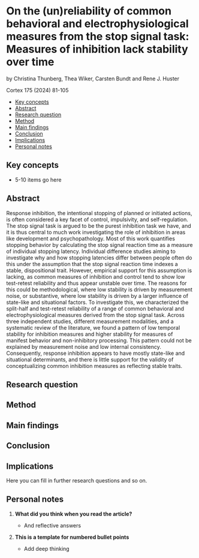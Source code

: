 # On the (un)reliability of common behavioral and electrophysiological measures from the stop signal task: Measures of inhibition lack stability over time
by Christina Thunberg, Thea Wiker, Carsten Bundt and Rene J. Huster

Cortex 175 (2024) 81-105

- [Key concepts](#key-concepts)
- [Abstract](#abstract)
- [Research question](#research-question)
- [Method](#method)
- [Main findings](#executive-functions)
- [Conclusion](#conclusion)
- [Implications](#implications)
- [Personal notes](#personal-notes)

## Key concepts
- 5-10 items go here


## Abstract
Response inhibition, the intentional stopping of planned or initiated actions, is often considered a key facet of control, impulsivity, and self-regulation. The stop signal task is argued to be the purest inhibition task we have, and it is thus central to much work investigating the role of inhibition in areas like development and psychopathology. Most of this work quantifies stopping behavior by calculating the stop signal reaction time as a measure of individual stopping latency. Individual difference studies aiming to investigate why and how stopping latencies differ between people often do this under the assumption that the stop signal reaction time indexes a stable, dispositional trait. However, empirical support for this assumption is lacking, as common measures of inhibition and control tend to show low test-retest reliability and thus appear unstable over time. The reasons for this could be methodological, where low stability is driven by measurement noise, or substantive, where low stability is driven by a larger influence of state-like and situational factors. To investigate this, we characterized the split-half and test-retest reliability of a range of common behavioral and electrophysiological measures derived from the stop signal task. Across three independent studies, different measurement modalities, and a systematic review of the literature, we found a pattern of low temporal stability for inhibition measures and higher stability for measures of manifest behavior and non-inhibitory processing. This pattern could not be explained by measurement noise and low internal consistency. Consequently, response inhibition appears to have mostly state-like and situational determinants, and there is little support for the validity of conceptualizing common inhibition measures as reflecting stable traits.
  

## Research question


## Method


## Main findings


## Conclusion


## Implications

Here you can fill in further research questions and so on.

## Personal notes

1. **What did you think when you read the article?**
   - And reflective answers

2. **This is a template for numbered bullet points**
   - Add deep thinking
